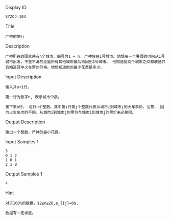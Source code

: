 Display ID

```
SYZOJ-104
```

Title

```
严神的旅行
```

Description

```
严神所在的国家共有n个城市，编号为1 – n. 严神住在1号城市。他想用一个暑假的时间从1号城市出发，不重不漏的走遍所有其他城市最后再回到1号城市。 他知道每两个城市之间都联通并且知道其中火车票的价格。他想知道他的最小花费是多少。
```

Input Description

```
输入共n+1行。

第一行为数字n, 表示城市个数。

接下来n行， 每行n个整数。其中第i行第j个整数代表从城市i到城市j的火车票价。注意， 因为火车车次的不同，从城市i到城市j的票价与城市i到城市j的票价未必相同。
```

Output Description

```
输出一个整数，严神的最小花费。
```

Input Samples 1

```
3
0 1 2
1 0 1
2 1 0
```

Output Samples 1

```
4
```

Hint

```
对于100%的数据，$2≤n≤20,a_{ij}=0$.

数据有一定梯度。
```
